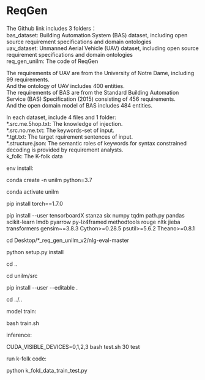 # ReqGen

The Github link includes 3 folders：  
bas_dataset: Building Automation System (BAS) dataset, including open source requirement specifications and domain ontologies  
uav_dataset: Unmanned Aerial Vehicle (UAV) dataset, including open source requirement specifications and domain ontologies  
req_gen_unilm: The code of ReqGen 

The requirements of UAV are from the University of Notre Dame, including 99 requirements.   
And the ontology of UAV includes 400 entities.   
The requirements of BAS are from the Standard Building Automation Service (BAS) Specification (2015) consisting of 456 requirements.   
And the open domain model of BAS includes 484 entities.

In each dataset, include 4 files and 1 folder:  
*.src.me.5hop.txt: The knowledge of injection.  
*.src.no.me.txt: The keywords-set of input.  
*.tgt.txt: The target rquirement sentences of input.  
*.structure.json: The semantic roles of keywords for syntax constrained decoding is provided by requirement analysts.  
k_folk: The K-folk data

env install:

  conda create -n unilm python=3.7

  conda activate unilm

  pip install torch==1.7.0

  pip install --user tensorboardX stanza six numpy tqdm path.py pandas scikit-learn lmdb pyarrow py-lz4framed methodtools rouge nltk jieba transformers gensim~=3.8.3 Cython>=0.28.5 psutil>=5.6.2 Theano>=0.8.1

  cd Desktop/*_req_gen_unilm_v2/nlg-eval-master

  python setup.py install

  cd ..

  cd unilm/src

  pip install --user --editable .

  cd ../..

model train:

  bash train.sh

inference:

  CUDA_VISIBLE_DEVICES=0,1,2,3 bash test.sh 30 test
  
run k-folk code:

  python k_fold_data_train_test.py


